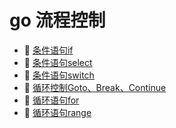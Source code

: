 # go 流程控制

* 📄 [条件语句if](go%20流程控制/条件语句if.md)
* 📄 [条件语句select](go%20流程控制/条件语句select.md)
* 📄 [条件语句switch](go%20流程控制/条件语句switch.md)
* 📄 [循环控制Goto、Break、Continue](go%20流程控制/循环控制Goto、Break、Continue.md)
* 📄 [循环语句for](go%20流程控制/循环语句for.md)
* 📄 [循环语句range](go%20流程控制/循环语句range.md)

‍

‍
